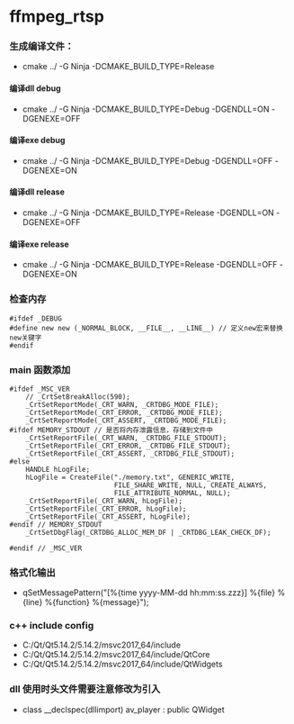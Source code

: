 # ffmpeg_rtsp
### 生成编译文件：
- cmake ../ -G Ninja -DCMAKE_BUILD_TYPE=Release

#### 编译dll debug
- cmake ../ -G Ninja -DCMAKE_BUILD_TYPE=Debug -DGENDLL=ON -DGENEXE=OFF
#### 编译exe debug
- cmake ../ -G Ninja -DCMAKE_BUILD_TYPE=Debug -DGENDLL=OFF -DGENEXE=ON

#### 编译dll release
- cmake ../ -G Ninja -DCMAKE_BUILD_TYPE=Release -DGENDLL=ON -DGENEXE=OFF
#### 编译exe release
- cmake ../ -G Ninja -DCMAKE_BUILD_TYPE=Release -DGENDLL=OFF -DGENEXE=ON

### 检查内存
```
#ifdef _DEBUG
#define new new (_NORMAL_BLOCK, __FILE__, __LINE__) // 定义new宏来替换new关键字
#endif
```

### main 函数添加
```
#ifdef _MSC_VER
    // _CrtSetBreakAlloc(590);
    _CrtSetReportMode(_CRT_WARN, _CRTDBG_MODE_FILE);
    _CrtSetReportMode(_CRT_ERROR, _CRTDBG_MODE_FILE);
    _CrtSetReportMode(_CRT_ASSERT, _CRTDBG_MODE_FILE);
#ifdef MEMORY_STDOUT // 是否将内存泄露信息，存储到文件中
    _CrtSetReportFile(_CRT_WARN, _CRTDBG_FILE_STDOUT);
    _CrtSetReportFile(_CRT_ERROR, _CRTDBG_FILE_STDOUT);
    _CrtSetReportFile(_CRT_ASSERT, _CRTDBG_FILE_STDOUT);
#else
    HANDLE hLogFile;
    hLogFile = CreateFile("./memory.txt", GENERIC_WRITE,
                          FILE_SHARE_WRITE, NULL, CREATE_ALWAYS,
                          FILE_ATTRIBUTE_NORMAL, NULL);
    _CrtSetReportFile(_CRT_WARN, hLogFile);
    _CrtSetReportFile(_CRT_ERROR, hLogFile);
    _CrtSetReportFile(_CRT_ASSERT, hLogFile);
#endif // MEMORY_STDOUT
    _CrtSetDbgFlag(_CRTDBG_ALLOC_MEM_DF | _CRTDBG_LEAK_CHECK_DF);

#endif // _MSC_VER
```

### 格式化输出
- qSetMessagePattern("[%{time yyyy-MM-dd hh:mm:ss.zzz}] %{file} %{line} %{function} %{message}");

### c++ include config
- C:/Qt/Qt5.14.2/5.14.2/msvc2017_64/include
- C:/Qt/Qt5.14.2/5.14.2/msvc2017_64/include/QtCore
- C:/Qt/Qt5.14.2/5.14.2/msvc2017_64/include/QtWidgets


### dll 使用时头文件需要注意修改为引入
- class __declspec(dllimport) av_player : public QWidget
